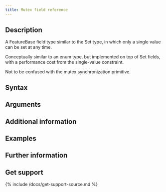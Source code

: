 ```yaml
---
title: Mutex field reference
---
```


## Description

A FeatureBase field type similar to the Set type, in which only a single value can be set at any time.

Conceptually similar to an enum type, but implemented on top of Set fields, with a performance cost from the single-value constraint.

Not to be confused with the mutex synchronization primitive.

## Syntax


## Arguments


## Additional information


## Examples


## Further information


## Get support

{% include /docs/get-support-source.md %}

